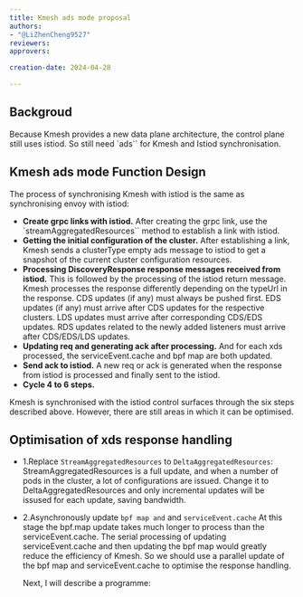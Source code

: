 ```yaml
---
title: Kmesh ads mode proposal
authors:
- "@LiZhenCheng9527"
reviewers:
approvers:

creation-date: 2024-04-28

---
```


## Backgroud

Because Kmesh provides a new data plane architecture, the control plane still uses istiod. So still need `ads`` for Kmesh and Istiod synchronisation.

## Kmesh ads mode Function Design

The process of synchronising Kmesh with istiod is the same as synchronising envoy with istiod:

- **Create grpc links with istiod.**
  After creating the grpc link, use the `streamAggregatedResources`` method to establish a link with istiod.
- **Getting the initial configuration of the cluster.**
  After establishing a link, Kmesh sends a clusterType empty ads message to istiod to get a snapshot of the current cluster configuration resources.
- **Processing DiscoveryResponse response messages received from istiod.**
  This is followed by the processing of the istiod return message. Kmesh processes the response differently depending on the typeUrl in the response.
  CDS updates (if any) must always be pushed first.
  EDS updates (if any) must arrive after CDS updates for the respective clusters. LDS updates must arrive after corresponding CDS/EDS updates.
  RDS updates related to the newly added listeners must arrive after CDS/EDS/LDS updates.
- **Updating req and generating ack after processing.**
  And for each xds processed, the serviceEvent.cache and bpf map are both updated.
- **Send ack to istiod.**
  A new req or ack is generated when the response from istiod is processed and finally sent to the istiod.
- **Cycle 4 to 6 steps.**

Kmesh is synchronised with the istiod control surfaces through the six steps described above. However, there are still areas in which it can be optimised.

## Optimisation of xds response handling

- 1.Replace `StreamAggregatedResources` to `DeltaAggregatedResources`:
  StreamAggregatedResources is a full update, and when a number of pods in the cluster, a lot of configurations are issued. Change it to DeltaAggregatedResources and only incremental updates will be issused for each update, saving bandwidth.
- 2.Asynchronously update `bpf map and` and `serviceEvent.cache`
  At this stage the bpf.map update takes much longer to process than the serviceEvent.cache.
  The serial processing of updating serviceEvent.cache and then updating the bpf map would greatly reduce the efficiency of Kmesh.
  So we should use a parallel update of the bpf map and serviceEvent.cache to optimise the response handling.

  Next, I will describe a programme:
  
  
